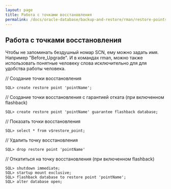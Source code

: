 ```yaml
---
layout: page
title: Работа с точками восстановления
permalink: /docs/oracle-database/backup-and-restore/rman/restore-points/
---
```


## Работа с точками восстановления

Чтобы не запоминать бездушный номар SCN, ему можно задать имя.
Например "Before_Upgrade". И в командах rman, можно также использовать понятные человеку слова исключительно для для удобства работы человека.


// Создание точки восстановления

    SQL> create restore point 'pointName';

// Создание точки восстановления с гарантией отката (при включенном flashback)

    SQL> create restore point 'pointName' guarantee flashback database;

// Показать точки восстановления

    SQL> select * from v$restore_point;

// Удалить точку восстановления

    SQL> drop restore point 'pointName'


// Откатиться на точку восстановления (при включенном flashback)

    SQL> shutdown immediate;
    SQL> startup mount exclusive;
    SQL> flashback database to restore point 'pointName';
    SQL> alter database open;
